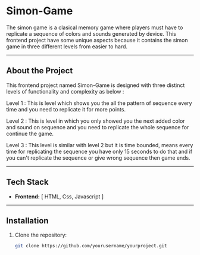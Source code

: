 
# Simon-Game

The simon game is a clasical memory game where players must have to replicate a sequence of colors and sounds generated by device. This frontend project have some unique aspects because it contains the simon game in three different levels from easier to hard.

---

## **About the Project**

This frontend project named Simon-Game is designed with three distinct levels of functionality and complexity as below : 

Level 1 : This is level which shows you the all the pattern of sequence every time and you need to replicate it for more points.

Level 2 : This is level in which you only showed you the next added color and sound on sequence and you need to replicate the whole sequence for continue the game.

Level 3 : This level is similar with level 2 but it is time bounded, means every time for replicating the sequence you have only 15 seconds to do that and if you can't replicate the sequence or give wrong sequence then game ends.

---

## **Tech Stack**

- **Frontend:** [ HTML, Css, Javascript ]

---

## **Installation**

1. Clone the repository:
   ```bash
   git clone https://github.com/yourusername/yourproject.git
